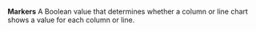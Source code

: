 **Markers** A Boolean value that determines whether a column or line chart shows a value for each column or line.
